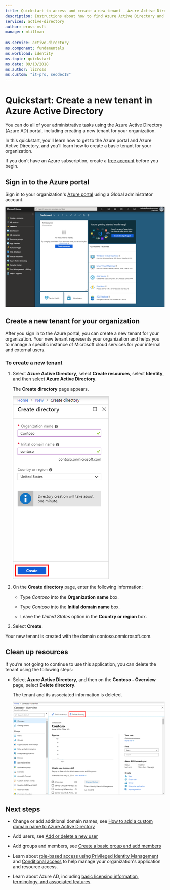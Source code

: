 ```yaml
---
title: Quickstart to access and create a new tenant - Azure Active Directory | Microsoft Docs
description: Instructions about how to find Azure Active Directory and how to create a new tenant for your organization. 
services: active-directory
author: eross-msft
manager: mtillman

ms.service: active-directory
ms.component: fundamentals
ms.workload: identity
ms.topic: quickstart
ms.date: 09/10/2018
ms.author: lizross
ms.custom: "it-pro, seodec18"
---
```


# Quickstart: Create a new tenant in Azure Active Directory
You can do all of your administrative tasks using the Azure Active Directory (Azure AD) portal, including creating a new tenant for your organization. 

In this quickstart, you'll learn how to get to the Azure portal and Azure Active Directory, and you'll learn how to create a basic tenant for your organization.

If you don’t have an Azure subscription, create a [free account](https://azure.microsoft.com/free/) before you begin.

## Sign in to the Azure portal
Sign in to your organization's [Azure portal](https://portal.azure.com/) using a Global administrator account.

![Azure portal screen](media/active-directory-access-create-new-tenant/azure-ad-portal.png)

## Create a new tenant for your organization
After you sign in to the Azure portal, you can create a new tenant for your organization. Your new tenant represents your organization and helps you to manage a specific instance of Microsoft cloud services for your internal and external users.

### To create a new tenant
1. Select **Azure Active Directory**, select **Create resources**, select **Identity**, and then select **Azure Active Directory**.

    The **Create directory** page appears.

    ![Azure Active Directory Create page](media/active-directory-access-create-new-tenant/azure-ad-create-new-tenant.png)

2.  On the **Create directory** page, enter the following information:
    
    - Type _Contoso_ into the **Organization name** box.

    - Type _Contoso_ into the **Initial domain name** box.

    - Leave the _United States_ option in the **Country or region** box.

3. Select **Create**.

Your new tenant is created with the domain contoso.onmicrosoft.com.

## Clean up resources
If you’re not going to continue to use this application, you can delete the tenant using the following steps:

- Select **Azure Active Directory**, and then on the **Contoso - Overview** page, select **Delete directory**.

    The tenant and its associated information is deleted.

    ![Create directory page](media/active-directory-access-create-new-tenant/azure-ad-delete-new-tenant.png)

## Next steps
- Change or add additional domain names, see [How to add a custom domain name to Azure Active Directory](add-custom-domain.md)

- Add users, see [Add or delete a new user](add-users-azure-active-directory.md)

- Add groups and members, see [Create a basic group and add members](active-directory-groups-create-azure-portal.md)

- Learn about [role-based access using Privileged Identity Management](../../role-based-access-control/pim-azure-resource.md) and [Conditional access](../../role-based-access-control/conditional-access-azure-management.md) to help manage your organization's application and resource access.

- Learn about Azure AD, including [basic licensing information, terminology, and associated features](active-directory-whatis.md).
